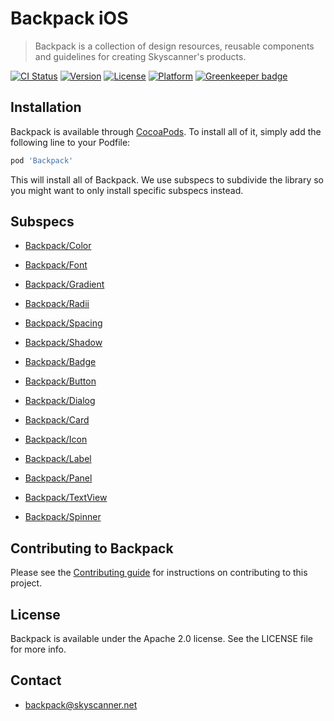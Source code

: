 # Backpack iOS

> Backpack is a collection of design resources, reusable components and guidelines for creating Skyscanner's products.

[![CI Status](http://img.shields.io/travis/Skyscanner/backpack-ios.svg?style=flat)](https://travis-ci.org/Skyscanner/backpack-ios)
[![Version](https://img.shields.io/cocoapods/v/Backpack.svg?style=flat)](http://cocoapods.org/pods/Backpack)
[![License](https://img.shields.io/cocoapods/l/Backpack.svg?style=flat)](http://cocoapods.org/pods/Backpack)
[![Platform](https://img.shields.io/cocoapods/p/Backpack.svg?style=flat)](http://cocoapods.org/pods/Backpack)
[![Greenkeeper badge](https://badges.greenkeeper.io/Skyscanner/backpack-ios.svg)](https://greenkeeper.io/)

## Installation

Backpack is available through [CocoaPods](http://cocoapods.org). To install
all of it, simply add the following line to your Podfile:

```ruby
pod 'Backpack'
```

This will install all of Backpack. We use subspecs to subdivide the library so you might want to only install specific subspecs instead.

## Subspecs

* [Backpack/Color](Backpack/Color/README.md)
* [Backpack/Font](Backpack/Font/README.md)
* [Backpack/Gradient](Backpack/Gradient/README.md)
* [Backpack/Radii](Backpack/Radii/README.md)
* [Backpack/Spacing](Backpack/Spacing/README.md)
* [Backpack/Shadow](Backpack/Shadow/README.md)

* [Backpack/Badge](Backpack/Badge/README.md)
* [Backpack/Button](Backpack/Button/README.md)
* [Backpack/Dialog](Backpack/Dialog/README.md)
* [Backpack/Card](Backpack/Card/README.md)
* [Backpack/Icon](Backpack/Icon/README.md)
* [Backpack/Label](Backpack/Label/README.md)
* [Backpack/Panel](Backpack/Panel/README.md)
* [Backpack/TextView](Backpack/TextView/README.md)
* [Backpack/Spinner](Backpack/Spinner/README.md)

## Contributing to Backpack

Please see the [Contributing guide][0] for instructions on contributing to this project.

## License

Backpack is available under the Apache 2.0 license. See the LICENSE file for more info.

[0]: CONTRIBUTING.md

## Contact
- backpack@skyscanner.net
